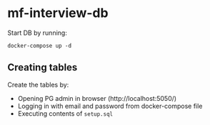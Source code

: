 # mf-interview-db
Start DB by running:
```
docker-compose up -d
```

## Creating tables

Create the tables by:
* Opening PG admin in browser (http://localhost:5050/)
* Logging in with email and password from docker-compose file
* Executing contents of `setup.sql`
